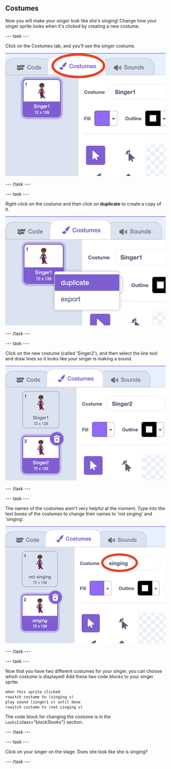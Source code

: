 ## Costumes

Now you will make your singer look like she's singing! Change how your singer sprite looks when it's clicked by creating a new costume.

--- task ---

Click on the Costumes tab, and you'll see the singer costume.

![screenshot](images/band-singer-costume-annotated.png)

--- /task ---

--- task ---

Right-click on the costume and then click on **duplicate** to create a copy of it.

![screenshot](images/band-singer-duplicate.png)

--- /task ---

--- task ---

Click on the new costume (called 'Singer2'), and then select the line tool and draw lines so it looks like your singer is making a sound.

![screenshot](images/band-singer-click.png)

--- /task ---

--- task ---

The names of the costumes aren't very helpful at the moment. Type into the text boxes of the costumes to change their names to 'not singing' and 'singing'.

![screenshot](images/band-singer-name-annotated.png)

--- /task ---

--- task ---

Now that you have two different costumes for your singer, you can choose which costume is displayed! Add these two code blocks to your singer sprite:

```blocks3
when this sprite clicked
+switch costume to (singing v)
play sound (singer1 v) until done
+switch costume to (not singing v)
```

The code block for changing the costume is in the `Looks`{:class="block3looks"} section.

--- /task ---

--- task ---

Click on your singer on the stage. Does she look like she is singing?

--- /task ---
